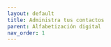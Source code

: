 ```yaml
---
layout: default
title: Administra tus contactos
parent: Alfabetización digital
nav_order: 1
---
```

